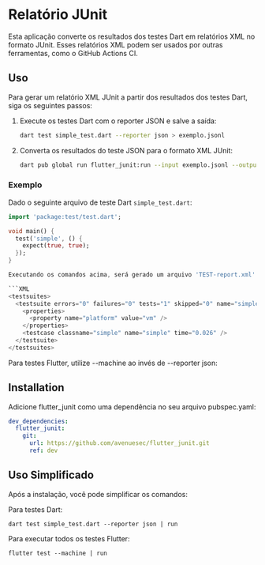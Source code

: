 # Relatório JUnit

Esta aplicação converte os resultados dos testes Dart em relatórios XML no formato JUnit. Esses relatórios XML podem ser usados por outras ferramentas, como o GitHub Actions CI.

## Uso

Para gerar um relatório XML JUnit a partir dos resultados dos testes Dart, siga os seguintes passos:

1. Execute os testes Dart com o reporter JSON e salve a saída:
    ```sh
    dart test simple_test.dart --reporter json > exemplo.jsonl
    ```

2. Converta os resultados do teste JSON para o formato XML JUnit:
    ```sh
    dart pub global run flutter_junit:run --input exemplo.jsonl --output TEST-relatorio.xml
    ```

### Exemplo

Dado o seguinte arquivo de teste Dart `simple_test.dart`:

```dart
import 'package:test/test.dart';

void main() {
  test('simple', () {
    expect(true, true);
  });
}

Executando os comandos acima, será gerado um arquivo 'TEST-report.xml' contendo:

```XML
<testsuites>
  <testsuite errors="0" failures="0" tests="1" skipped="0" name="simple" timestamp="2016-05-22T21:20:08">
    <properties>
      <property name="platform" value="vm" />
    </properties>
    <testcase classname="simple" name="simple" time="0.026" />
  </testsuite>
</testsuites>
```

Para testes Flutter, utilize --machine ao invés de --reporter json:

## Installation

Adicione flutter_junit como uma dependência no seu arquivo pubspec.yaml:

```yml
dev_dependencies:
  flutter_junit:
    git:
      url: https://github.com/avenuesec/flutter_junit.git
      ref: dev
```
## Uso Simplificado

Após a instalação, você pode simplificar os comandos:

Para testes Dart:

```Shell
dart test simple_test.dart --reporter json | run
```

Para executar todos os testes Flutter:

```Shell
flutter test --machine | run
```
